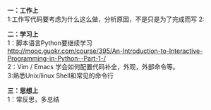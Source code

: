 **一：工作上**<br>
1:工作写代码要考虑为什么这么做，分析原因，不是只是为了完成而写
2:

**二：学习上**<br>
1：脚本语言Python要继续学习<br>
http://mooc.guokr.com/course/395/An-Introduction-to-Interactive-Programming-in-Python--Part-1-/ <br>
2：Vim / Emacs 学会如何配置代码补全，外观，外部命令等。<br>
3:熟悉Unix/linux Shell和常见的命令行<br>

**三：思想上**<br>
1：常反思，多总结
